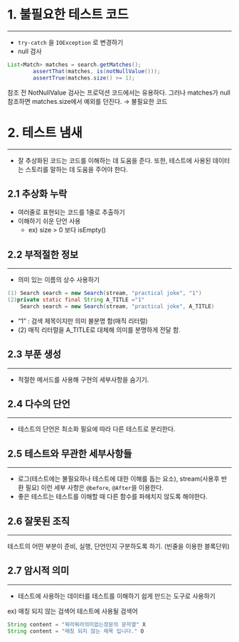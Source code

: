 # 1. 불필요한 테스트 코드

---

- `try-catch` 을 `IOException` 로 변경하기
- null 검사

```java
List<Match> matches = search.getMatches();
        assertThat(matches, is(notNullValue()));
        assertTrue(matches.size() >= 1);
```

참조 전 NotNullValue 검사는 프로덕션 코드에서는 유용하다. 그러나 matches가 null 참조하면 matches.size에서 예외를 던진다. → 불필요한 코드

# 2. 테스트 냄새

---

- 잘 추상화된 코드는 코드를 이해하는 데 도움을 준다. 또한, 테스트에 사용된 데이터는 스토리를 말하는 데 도움을 주어야 한다.

## 2.1 추상화 누락

- 여러줄로 표현되는 코드를 1줄로 추출하기
- 이해하기 쉬운 단언 사용
    - ex) size > 0 보다 isEmpty()

## 2.2 부적절한 정보

---

- 의미 있는 이름의 상수 사용하기

```java
(1) Search search = new Search(stream, "practical joke", "1")
(2)private static final String A_TITLE ="1"
	Search search = new Search(stream, "practical joke", A_TITLE)
```

- “1” : 검색 제목이지만 의미 불분명 함(매직 리터럴)
- (2) 매직 리터럴을 A_TITLE로 대체해 의미를 분명하게 전달 함.

## 2.3 부푼 생성

---

- 적절한 메서드를 사용해 구현의 세부사항을 숨기기.

## 2.4 다수의 단언

---

- 테스트의 단언은 최소화 필요에 따라 다른 테스트로 분리한다.

## 2.5 테스트와 무관한 세부사항들

---

- 로그(테스트에는 불필요하나 테스트에 대한 이해를 돕는 요소), stream(사용후 반환 필요) 이런 세부 사항은 `@before`, `@After`을 이용한다.
- 좋은 테스트는 테스트를 이해할 때 다른 함수를 파헤치지 않도록 해야한다.

## 2.6 잘못된 조직

---

테스트의 어떤 부분이 준비, 실행, 단언인지 구분하도록 하기. (빈줄을 이용한 블록단위)

## 2.7 암시적 의미

---

- 테스트에 사용하는 데이터를 테스트를 이해하기 쉽게 만드는 도구로 사용하기

ex) 매칭 되지 않는 검색어 테스트에 사용될 검색어

```java
String content = "뭐라뭐라의미없는장문의 문자열" X
String content = "매칭 되지 않는 제목 입니다." O
```